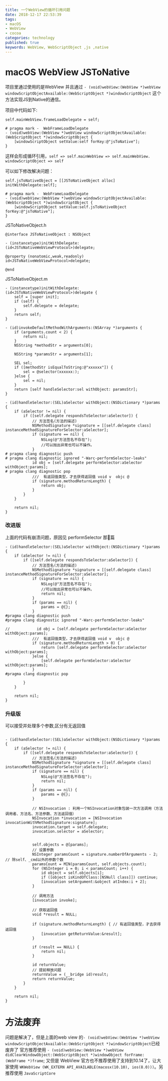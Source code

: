 ```yaml
---
title: 一个WebView的循环引用问题
date: 2018-12-17 22:53:39
tags: 
- macOS
- WebView
- cocoa
categories: technology
published: true
keywords: WebView, WebScriptObject ,js ,native
---
```


# macOS WebView JSToNative

项目里通过使用的是WebView 并且通过 `- (void)webView:(WebView *)webView windowScriptObjectAvailable:(WebScriptObject *)windowScriptObject`  这个方法实现JS到Native的通信。

项目中代码如下:

``` objc
self.mainWebView.frameLoadDelegate = self;

# pragma mark -  WebFrameLoadDelegate
- (void)webView:(WebView *)webView windowScriptObjectAvailable:(WebScriptObject *)windowScriptObject {
	[windowScriptObject setValue:self forKey:@"jsToNative"];
}
```

这样会形成循环引用，`self => self.mainWebView => self.mainWebView. windowScriptObject => self`

可以如下修改解决问题：

```objc
self.jsToNativeObject = [[JSToNativeObject alloc] initWithDelegate:self];

# pragma mark -  WebFrameLoadDelegate
- (void)webView:(WebView *)webView windowScriptObjectAvailable:(WebScriptObject *)windowScriptObject {
	[windowScriptObject setValue:self.jsToNativeObject forKey:@"jsToNative"];
}
```
<!--More-->
JSToNativeObject.h


```objc
@interface JSToNativeObject : NSObject

- (instancetype)initWithDelegate:(id<JSToNativeWebViewProtocol>)delegate;

@property (nonatomic,weak,readonly) id<JSToNativeWebViewProtocol>delegate;

@end

```

JSToNativeObject.m


```objc
- (instancetype)initWithDelegate:(id<JSToNativeWebViewProtocol>)delegate {
	self = [super init];
	if (self) {
		self.delegate = delegate;
	}
	return self;
}

- (id)invokeDefaultMethodWithArguments:(NSArray *)arguments {
	if (arguments.count < 2) {
		return nil;
	}
	NSString *methodStr = arguments[0];

	NSString *paramsStr = arguments[1];
	  
	SEL sel;
	if ([methodStr isEqualToString:@"xxxxxx"]) {
		sel = @selector(xxxxxx:);
	}else {
		sel = nil;
	}
	return [self handleSelector:sel withObject: paramsStr];
}

- (id)handleSelector:(SEL)aSelector withObject:(NSDictionary *)params {
	if (aSelector != nil) {
		if ([self.delegate respondsToSelector:aSelector]) {
			// 方法签名(方法的描述)
			NSMethodSignature *signature = [[self.delegate class] instanceMethodSignatureForSelector:aSelector];
			if (signature == nil) {
				NSLog(@"方法签名不存在");
				//可以抛出异常也可以不操作。
			}
# pragma clang diagnostic push
# pragma clang diagnostic ignored "-Warc-performSelector-leaks"
			id obj = [self.delegate performSelector:aSelector withObject:params];
# pragma clang diagnostic pop
			///  有返回值类型，才去获得返回值 void v  objc @
			if (signature.methodReturnLength) {
				return obj;
			}
		}
	}

	return nil;
}

```


### 改进版

上面的代码有崩溃问题，原因见 performSelector 那篇

```objc
- (id)handleSelector:(SEL)aSelector withObject:(NSDictionary *)params {
    if (aSelector != nil) {
        if ([self.delegate respondsToSelector:aSelector]) {
            // 方法签名(方法的描述)
            NSMethodSignature *signature = [[self.delegate class] instanceMethodSignatureForSelector:aSelector];
            if (signature == nil) {
                NSLog(@"方法签名不存在");
                //可以抛出异常也可以不操作。
                return nil;
            }
            if (params == nil) {
                params = @{};
            }
#pragma clang diagnostic push
#pragma clang diagnostic ignored "-Warc-performSelector-leaks"
            
//            id obj = [self.delegate performSelector:aSelector withObject:params];
            ///  有返回值类型，才去获得返回值 void v  objc @
            if (signature.methodReturnLength > 0) {
                return [self.delegate performSelector:aSelector withObject:params];
            }else {
                [self.delegate performSelector:aSelector withObject:params];
            }
#pragma clang diagnostic pop

        }
    }
    
    return nil;
}
```
### 升级版

可以接受并处理多个参数,区分有无返回值

```objc

- (id)handleSelector:(SEL)aSelector withObject:(NSDictionary *)params {
    if (aSelector != nil) {
        if ([self.delegate respondsToSelector:aSelector]) {
            // 方法签名(方法的描述)
            NSMethodSignature *signature = [[self.delegate class] instanceMethodSignatureForSelector:aSelector];
            if (signature == nil) {
                NSLog(@"方法签名不存在");
                return nil;
            }
            if (params == nil) {
                params = @{};
            }
            
            // NSInvocation : 利用一个NSInvocation对象包装一次方法调用（方法调用者、方法名、方法参数、方法返回值）
            NSInvocation *invocation = [NSInvocation invocationWithMethodSignature:signature];
            invocation.target = self.delegate;
            invocation.selector = aSelector;
            
            
            self.objects = @[params];
            // 设置参数
            NSInteger paramsCount = signature.numberOfArguments - 2; // 除self、_cmd以外的参数个数
            paramsCount = MIN(paramsCount, self.objects.count);
            for (NSInteger i = 0; i < paramsCount; i++) {
                id object = self.objects[i];
                if ([object isKindOfClass:[NSNull class]]) continue;
                [invocation setArgument:&object atIndex:i + 2];
            }
            
            // 调用方法
            [invocation invoke];
            
            // 获取返回值
            void *result = NULL;

            if (signature.methodReturnLength) { // 有返回值类型，才去获得返回值
                [invocation getReturnValue:&result];
            }
            
            if (result == NULL) {
                return nil;
            }
            
            id returnValue;
			// 提前释放问题
            returnValue = (__bridge id)result;
            return returnValue;
        }
    }
    
    return nil;
}

```


# 方法废弃
问题是解决了，但是上面的web view 的`- (void)webView:(WebView *)webView windowScriptObjectAvailable:(WebScriptObject *)windowScriptObject`已经废弃了 官方推荐使用 ``- (void)webView:(WebView *)webView didClearWindowObject:(WebScriptObject *)windowObject forFrame:(WebFrame *)frame``;
又但是 WebView 官方也不推荐使用了支持到10.14了，让大家使用 `WKWebView (WK_EXTERN API_AVAILABLE(macosx(10.10), ios(8.0)))`。另推荐使用 `JavaScriptCore`

